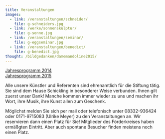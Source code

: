 ```yaml
---
title: Veranstaltungen
images:
  - link: /veranstaltungen/schneider/
    file: g-schneiders.jpg
  - link: /werke/sonnenskulptur/
    file: g-sonne.jpg
  - link: /veranstaltungen/seminar/
    file: g-eggseminar.jpg
  - link: /veranstaltungen/benedict/
    file: g-benedict.jpg
thought: /bildgedanken/damemandoline2015/
---
```


[Jahresprogramm 2014](/veranstaltungen/2014/)   
[Jahresprogramm 2015](/veranstaltungen/2015/)    Alle unsere Künstler und Referenten sind ehrenamtlich für die Stiftung tätig. Sie sind dem Hause Schickling in besonderer Weise verbunden. Ihnen gilt zuerst unser Dank! Manche kommen immer wieder zu uns und machen ihr Wort, ihre Musik, ihre Kunst allen zum Geschenk. Möglichst melden Sie sich per mail oder telefonisch unter 08332-936424 oder 0171-9715083 (Ulrike Meyer) zu den Veranstaltungen an. Wir reservieren dann einen Platz für Sie! Mitglieder des Förderkreises haben ermäßgten Eintritt.Aber auch spontane Besucher finden meistens noch einen Platz.
